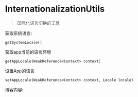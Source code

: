 # InternationalizationUtils

> 国际化语言切换的工具

获取系统语言:

	getSystemLocale()

获取app当前的语言环境

	getAppLocale(WeakReference<Context> context) 
	
设置App的语言

	setAppLocale(WeakReference<Context> context, Locale locale) 


博客内容: